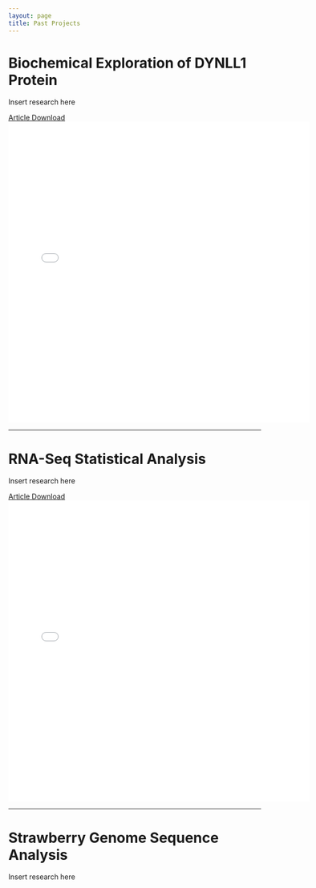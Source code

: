 ```yaml
---
layout: page
title: Past Projects
---
```


# Biochemical Exploration of DYNLL1 Protein
Insert research here


[Article Download](https://www.tmbio.me/assets/img/LC8_Articles.pdf)
<embed src="/assets/img/LC8_Articles.pdf" width="600" height="600" 
 type="application/pdf">
 
--- 
# RNA-Seq Statistical Analysis
Insert research here


[Article Download](https://www.tmbio.me/assets/img/RNASeq_article.pdf)
<embed src="/assets/img/RNASeq_article.pdf" width="600" height="600"
 type="application/pdf">
 
---
# Strawberry Genome Sequence Analysis
Insert research here

